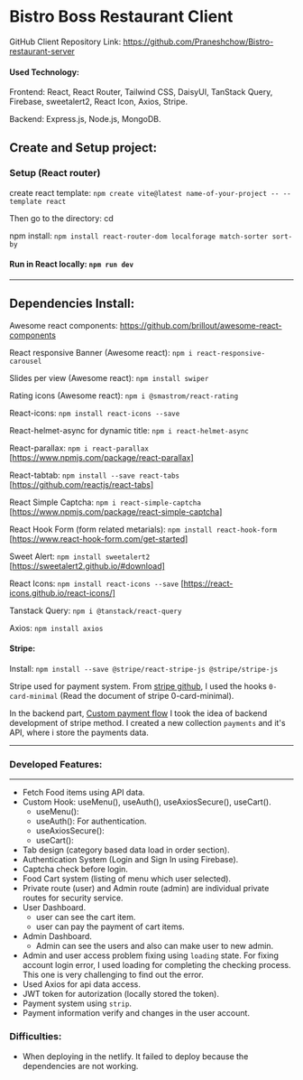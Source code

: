 # Bistro Boss Restaurant Client

GitHub Client Repository Link: https://github.com/Praneshchow/Bistro-restaurant-server

#### Used Technology:
Frontend: React, React Router, Tailwind CSS, DaisyUI, TanStack Query, Firebase, sweetalert2, React Icon, Axios, Stripe.

Backend: Express.js, Node.js, MongoDB.

## Create and Setup project:

### Setup (React router)

create react template: `npm create vite@latest name-of-your-project -- --template react`

Then go to the directory: cd <your new project directory>

npm install: `npm install react-router-dom localforage match-sorter sort-by`

#### Run in React locally: `npm run dev` 

<hr>

## Dependencies Install: 

Awesome react components: https://github.com/brillout/awesome-react-components

React responsive Banner (Awesome react): `npm i react-responsive-carousel`

Slides per view (Awesome react): `npm install swiper`

Rating icons (Awesome react): `npm i @smastrom/react-rating`

React-icons: `npm install react-icons --save`

React-helmet-async for dynamic title: `npm i react-helmet-async`

React-parallax: `npm i react-parallax`    [https://www.npmjs.com/package/react-parallax]

React-tabtab: `npm install --save react-tabs`    [https://github.com/reactjs/react-tabs]

React Simple Captcha:  `npm i react-simple-captcha`   [https://www.npmjs.com/package/react-simple-captcha]

React Hook Form (form related metarials): `npm install react-hook-form`   [https://www.react-hook-form.com/get-started]

Sweet Alert: `npm install sweetalert2`   [https://sweetalert2.github.io/#download]

React Icons: `npm install react-icons --save`     [https://react-icons.github.io/react-icons/]

Tanstack Query: `npm i @tanstack/react-query`

Axios:  `npm install axios`

#### Stripe: 

Install: `npm install --save @stripe/react-stripe-js @stripe/stripe-js`

Stripe used for payment system. From [stripe github](https://github.com/stripe/react-stripe-js), I used the hooks `0-card-minimal` (Read the document of stripe 0-card-minimal). 

In the backend part, [Custom payment flow](https://docs.stripe.com/payments/quickstart) I took the idea of backend development of stripe method. I created a new collection `payments` and it's API, where i store the payments data. 

<hr>

### Developed Features:
----------------------------

* Fetch Food items using API data. 
* Custom Hook: useMenu(), useAuth(), useAxiosSecure(), useCart(). 
    * useMenu(): 
    * useAuth(): For authentication.
    * useAxiosSecure(): 
    * useCart(): 
* Tab design (category based data load in order section). 
* Authentication System (Login and Sign In using Firebase). 
* Captcha check before login. 
* Food Cart system (listing of menu which user selected). 
* Private route (user) and Admin route (admin) are individual private routes for security service. 
* User Dashboard.
    * user can see the cart item. 
    * user can pay the payment of cart items. 
* Admin Dashboard.
    * Admin can see the users and also can make user to new admin.
* Admin and user access problem fixing using `loading` state. For fixing account login error, I used loading for completing the checking process. This one is very challenging to find out the error.  
* Used Axios for api data access. 
* JWT token for autorization (locally stored the token).
* Payment system using `strip`. 
* Payment information verify and changes in the user account.  


### Difficulties: 
* When deploying in the netlify. It failed to deploy because the dependencies are not working. 



